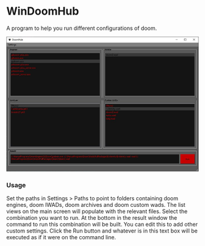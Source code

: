 # WinDoomHub

A program to help you run different configurations of doom.

![Example](Example.jpg)

### Usage

Set the paths in Settings > Paths to point to folders containing doom engines, doom IWADs, doom archives and doom custom wads.  The list views on the main screen will populate with the relevant files.  Select the combination you want to run.  At the bottom in the result window the command to run this combination will be built.  You can edit this to add other custom settings.  Click the Run button and whatever is in this text box will be executed as if it were on the command line.  
